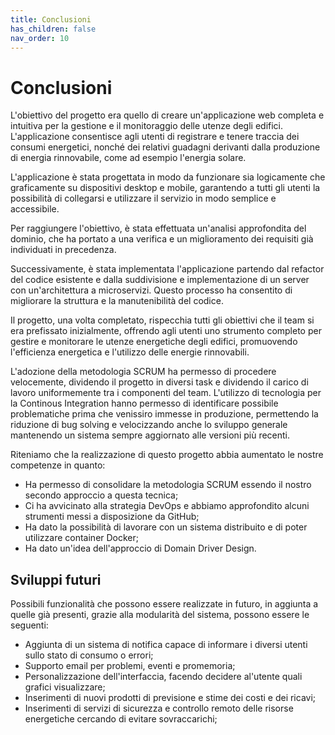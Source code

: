 ```yaml
---
title: Conclusioni
has_children: false
nav_order: 10
---
```


# Conclusioni

L'obiettivo del progetto era quello di creare un'applicazione web completa e intuitiva per la gestione e il monitoraggio delle utenze degli edifici. L'applicazione consentisce agli utenti di registrare e tenere traccia dei consumi energetici, nonché dei relativi guadagni derivanti dalla produzione di energia rinnovabile, come ad esempio l'energia solare.

L'applicazione è stata progettata in modo da funzionare sia logicamente che graficamente su dispositivi desktop e mobile, garantendo a tutti gli utenti la possibilità di collegarsi e utilizzare il servizio in modo semplice e accessibile.

Per raggiungere l'obiettivo, è stata effettuata un'analisi approfondita del dominio, che ha portato a una verifica e un miglioramento dei requisiti già individuati in precedenza.

Successivamente, è stata implementata l'applicazione partendo dal refactor del codice esistente e dalla suddivisione e implementazione di un server con un'architettura a microservizi. 
Questo processo ha consentito di migliorare la struttura e la manutenibilità del codice.

Il progetto, una volta completato, rispecchia tutti gli obiettivi che il team si era prefissato inizialmente, offrendo agli utenti uno strumento completo per gestire e monitorare le utenze energetiche degli edifici, promuovendo l'efficienza energetica e l'utilizzo delle energie rinnovabili.

L'adozione della metodologia SCRUM ha permesso di procedere velocemente, dividendo il progetto in diversi task e dividendo il carico di lavoro uniformemente tra i componenti del team.
L'utilizzo di tecnologia per la Continous Integration hanno permesso di identificare possibile problematiche prima che venissiro immesse in produzione, permettendo la riduzione di bug solving e velocizzando anche lo sviluppo generale mantenendo un sistema sempre aggiornato alle versioni più recenti.

Riteniamo che la realizzazione di questo progetto abbia aumentato le nostre competenze in quanto:

- Ha permesso di consolidare la metodologia SCRUM essendo il nostro secondo approccio a questa tecnica;
- Ci ha avvicinato alla strategia DevOps e abbiamo approfondito alcuni strumenti messi a disposizione da GitHub;
- Ha dato la possibilità di lavorare con un sistema distribuito e di poter utilizzare container Docker;
- Ha dato un'idea dell'approccio di Domain Driver Design.

## Sviluppi futuri
Possibili funzionalità che possono essere realizzate in futuro, in aggiunta a quelle già presenti, grazie alla modularità del sistema, possono essere le seguenti:

- Aggiunta di un sistema di notifica capace di informare i diversi utenti sullo stato di consumo o errori;
- Supporto email per problemi, eventi e promemoria;
- Personalizzazione dell'interfaccia, facendo decidere al'utente quali grafici visualizzare;
- Inserimenti di nuovi prodotti di previsione e stime dei costi e dei ricavi;
- Inserimenti di servizi di sicurezza e controllo remoto delle risorse energetiche cercando di evitare sovraccarichi;


